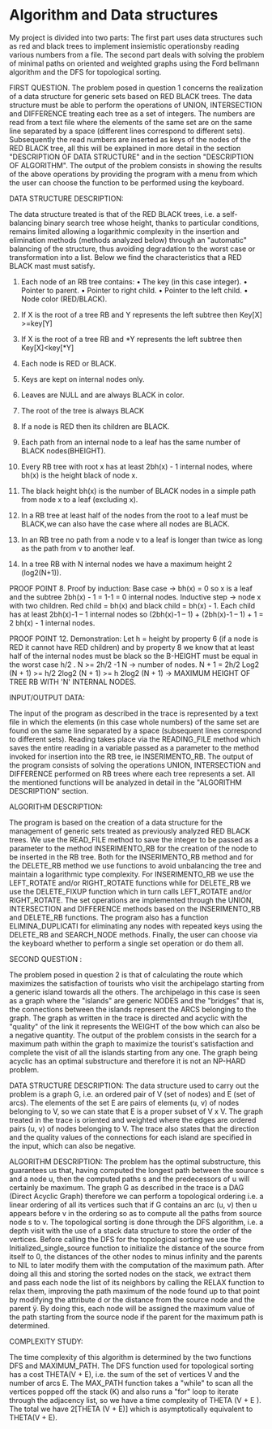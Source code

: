 # Algorithm and Data structures
My project is divided into two parts: 
The first part uses data structures such as red and black trees to implement insiemistic operationsby reading various numbers from a file.
The second part deals with solving the problem of minimal paths on oriented and weighted graphs using the Ford bellmann algorithm and the 
DFS for topological sorting. 

FIRST QUESTION.
The problem posed in question 1 concerns the realization of a data structure for generic sets based on RED BLACK trees.
The data structure must be able to perform the operations of UNION, INTERSECTION and DIFFERENCE
treating each tree as a set of integers.
The numbers are read from a text file where the elements of the same set are on the same line separated by a space (different lines correspond to different sets).
Subsequently the read numbers are inserted as keys of the nodes of the RED BLACK tree, all this will be
explained in more detail in the section "DESCRIPTION OF DATA STRUCTURE" and in the section "DESCRIPTION OF ALGORITHM".
The output of the problem consists in showing the results of the above operations by providing the program with a menu from which the user can choose the function to be performed using the keyboard.

DATA STRUCTURE DESCRIPTION:

The data structure treated is that of the RED BLACK trees, i.e. a self-balancing binary search tree whose height, thanks to particular conditions, remains limited allowing a logarithmic complexity in the
insertion and elimination methods (methods analyzed below)
through an "automatic" balancing of the structure, thus avoiding degradation to the worst case or transformation into a list.
Below we find the characteristics that a RED BLACK mast must satisfy.

1.	Each node of an RB tree contains:
•	The key (in this case integer).
•	Pointer to parent.
•	Pointer to right child.
•	Pointer to the left child.
•	Node color (RED/BLACK).

2.	If X is the root of a tree RB and Y represents the left subtree then Key[X] >=key[Y]
3.	If X is the root of a tree RB and *Y represents the left subtree then Key[X]<key[*Y]
4.	Each node is RED or BLACK.
5.	Keys are kept on internal nodes only.
6.	Leaves are NULL and are always BLACK in color.
7.	The root of the tree is always BLACK
8.	If a node is RED then its children are BLACK.
9.	Each path from an internal node to a leaf has the same number of BLACK nodes(BHEIGHT).
10.	Every RB tree with root x has at least 2bh(x) - 1 internal nodes, where bh(x) is the height black of node x.
11.	The black height bh(x) is the number of BLACK nodes in a simple path from node x to a leaf (excluding x).
12.	In a RB tree at least half of the nodes from the root to a leaf must be BLACK,we can also have the case where all nodes are BLACK.
13.	In an RB tree no path from a node v to a leaf is longer than twice as long as the path from v to another leaf.
14.	In a tree RB with N internal nodes we have a maximum height 2 (log2(N+1)).

PROOF POINT 8.
Proof by induction:
Base case -> bh(x) = 0 so x is a leaf and the subtree 2bh(x) - 1 = 1-1 = 0 internal nodes.
Inductive step -> node x with two children. Red child = bh(x) and black child = bh(x) - 1.
Each child has at least 2bh(x)-1 – 1 internal nodes so (2bh(x)-1 – 1) + (2bh(x)-1 – 1) + 1 = 2 bh(x) - 1 internal nodes.

PROOF POINT 12.
Demonstration:
Let h = height by property 6 (if a node is RED it cannot have RED children) and by property 8 we know that at least half of the internal nodes must be black so the B-HEIGHT must be equal in the worst case h/2 .
N >= 2h/2 -1	N -> number of nodes.
N + 1 = 2h/2
Log2 (N + 1) >= h/2
2log2 (N + 1) >= h
2log2 (N + 1) -> MAXIMUM HEIGHT OF TREE RB WITH 'N' INTERNAL NODES.

INPUT/OUTPUT DATA:

The input of the program as described in the trace is represented by a text file in which the elements (in this case whole numbers) of the same set are found on the same line separated by a space (subsequent lines correspond to different sets).
Reading takes place via the READING_FILE method which saves the entire reading in a variable passed as a parameter to the method invoked for insertion into the RB tree, ie INSERIMENTO_RB.
The output of the program consists of solving the operations UNION, INTERSECTION and
DIFFERENCE performed on RB trees where each tree represents a set.
All the mentioned functions will be analyzed in detail in the "ALGORITHM DESCRIPTION" section.

ALGORITHM DESCRIPTION:

The program is based on the creation of a data structure for the management of generic sets treated as previously analyzed RED BLACK trees.
We use the READ_FILE method to save the integer to be passed as a parameter to the method
INSERIMENTO_RB for the creation of the node to be inserted in the RB tree.
Both for the INSERIMENTO_RB method and for the DELETE_RB method we use functions to avoid unbalancing the tree and maintain a logarithmic type complexity.
For INSERIMENTO_RB we use the LEFT_ROTATE and/or RIGHT_ROTATE functions while for DELETE_RB we use the DELETE_FIXUP function which in turn calls LEFT_ROTATE and/or RIGHT_ROTATE.
The set operations are implemented through the UNION, INTERSECTION and DIFFERENCE methods based on the INSERIMENTO_RB and DELETE_RB functions.
The program also has a function ELIMINA_DUPLICATI for eliminating any nodes with repeated keys using the DELETE_RB and SEARCH_NODE methods.
Finally, the user can choose via the keyboard whether to perform a single set operation or do them all.

SECOND QUESTION :

The problem posed in question 2 is that of calculating the route which maximizes the satisfaction of tourists who visit the archipelago starting from a generic island towards all the others.
The archipelago in this case is seen as a graph where the "islands" are generic NODES and the "bridges" that is, the connections between the islands represent the ARCS belonging to the graph.
The graph as written in the trace is directed and acyclic with the "quality" of the link it represents the
WEIGHT of the bow which can also be a negative quantity.
The output of the problem consists in the search for a maximum path within the graph to maximize the tourist's satisfaction and complete the visit of all the islands starting from any one.
The graph being acyclic has an optimal substructure and therefore it is not an NP-HARD problem.

DATA STRUCTURE DESCRIPTION:
The data structure used to carry out the problem is a graph G, i.e. an ordered pair of V (set of nodes) and E (set of arcs).
The elements of the set E are pairs of elements (u, v) of nodes belonging to V, so we can state that E is a proper subset of V x V.
The graph treated in the trace is oriented and weighted where the edges are ordered pairs (u, v) of nodes belonging to V.
The trace also states that the direction and the quality values of the connections for each island are specified in the input, which can also be negative.

ALGORITHM DESCRIPTION:
The problem has the optimal substructure, this guarantees us that, having computed the longest path between the source s and a node u, then the computed paths s and the predecessors of u will certainly be maximum.
The graph G as described in the trace is a DAG (Direct Acyclic Graph) therefore we can perform a topological
ordering i.e. a linear ordering of all its vertices such that if G contains an arc (u, v) then u appears before v in the ordering so as to compute all the paths from source node s to v.
The topological sorting is done through the DFS algorithm, i.e. a depth visit with the use of a stack data structure to store the order of the vertices.
Before calling the DFS for the topological sorting we use the Initialized_single_source function
to initialize the distance of the source from itself to 0, the distances of the other nodes to minus infinity and the parents to NIL to later modify them with the computation of the maximum path.
After doing all this and storing the sorted nodes on the stack, we extract them and pass each node the list of its neighbors by calling the RELAX function to relax them, improving the path maximum of the node found up to that point by modifying the attribute d or the distance from the source node and the parent ÿ.
By doing this, each node will be assigned the maximum value of the path starting from the source node if the parent for the maximum path is determined.

COMPLEXITY STUDY:

The time complexity of this algorithm is determined by the two functions DFS and MAXIMUM_PATH.
The DFS function used for topological sorting has a cost THETA(V + E), i.e. the sum of the set of vertices V and the number of arcs E.
The MAX_PATH function takes a "while" to scan all the vertices popped off the stack (K) and also runs a "for" loop to iterate through the adjacency list, so we have a time complexity of THETA (V + E ).
The total we have 2[THETA (V + E)] which is asymptotically equivalent to THETA(V + E).



